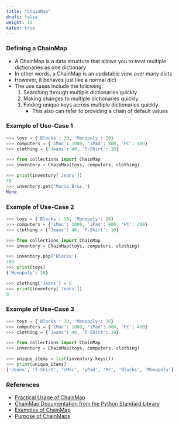 ```yaml
---
title: "ChainMap"
draft: false
weight: 11
katex: true
---
```


### Defining a ChainMap
- A ChainMap is a data structure that allows you to treat multiple dictionaries as one dictionary
- In other words, a ChainMap is an updatable view over many dicts
- However, it behaves just like a normal dict
- The use cases include the following:
	1. Searching through multiple dictionaries quickly
	2. Making changes to multiple dictionaries quickly
	3. Finding unique keys across multiple dictionaries quickly
		- This also can refer to providing a chain of default values

### Example of Use-Case 1

```python
>>> toys = {'Blocks': 30, 'Monopoly': 20}
>>> computers = {'iMac': 1000, 'iPad': 800, 'PC': 400}
>>> clothing = {'Jeans': 40, 'T-Shirt': 10}

>>> from collections import ChainMap
>>> inventory = ChainMap(toys, computers, clothing)

>>> print(inventory['Jeans'])
40
>>> inventory.get('Mario Bros.')
None
```

### Example of Use-Case 2

```python
>>> toys = {'Blocks': 30, 'Monopoly': 20}
>>> computers = {'iMac': 1000, 'iPad': 800, 'PC': 400}
>>> clothing = {'Jeans': 40, 'T-Shirt': 10}

>>> from collections import ChainMap
>>> inventory = ChainMap(toys, computers, clothing)

>>> inventory.pop('Blocks')
200
>>> print(toys)
{'Monopoly': 20}

>>> clothing['Jeans'] = 0
>>> print(inventory['Jeans'])
0
```

### Example of Use-Case 3

```python
>>> toys = {'Blocks': 30, 'Monopoly': 20}
>>> computers = {'iMac': 1000, 'iPad': 800, 'PC': 400}
>>> clothing = {'Jeans': 40, 'T-Shirt': 10}

>>> from collections import ChainMap
>>> inventory = ChainMap(toys, computers, clothing)

>>> unique_items = list(inventory.keys())
>>> print(unique_items)
['Jeans', 'T-Shirt', 'iMac', 'iPad', 'PC', 'Blocks', 'Monopoly']
```

### References
- [Practical Usage of ChainMap](https://florimond.dev/blog/articles/2018/07/a-practical-usage-of-chainmap-in-python/)
- [ChainMap Documentation from the Python Standard Library](https://docs.python.org/3/library/collections.html#collections.ChainMap)
- [Examples of ChainMap](https://pymotw.com/3/collections/chainmap.html)
- [Purpose of ChainMaps](https://stackoverflow.com/a/23441777/12777044)

